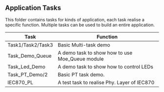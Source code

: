## Application Tasks
This folder contains tasks for kinds of application, each task realise a specific function. Multiple tasks can be used to build an entire application. 

  Task             |   Function 
------------------ | ---------  
Task1/Task2/Task3  |  Basic Multi-task demo      
 Task_Demo_Queue   |  A demo task to show how to use Moe_Queue module
 Task_Led_Demo     |  A demo task to show how to control LEDs
 Task_PT_Demo/2    |  Basic PT task demo.
 IEC870_PL         |  A test task to realise Phy. Layer of IEC870
 
